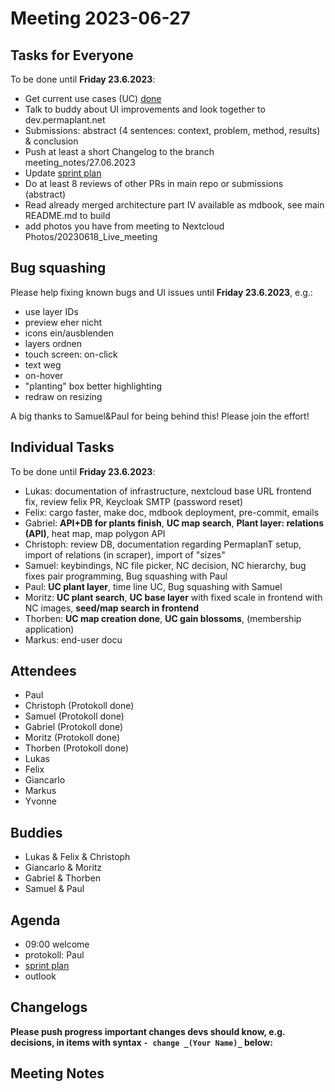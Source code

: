 # Meeting 2023-06-27

## Tasks for Everyone

To be done until **Friday 23.6.2023**:

- Get current use cases (UC) [done](doc/usecases/README.md)
- Talk to buddy about UI improvements and look together to dev.permaplant.net
- Submissions: abstract (4 sentences: context, problem, method, results) & conclusion
- Push at least a short Changelog to the branch meeting_notes/27.06.2023
- Update [sprint plan](https://github.com/orgs/ElektraInitiative/projects/4/)
- Do at least 8 reviews of other PRs in main repo or submissions (abstract)
- Read already merged architecture part IV available as mdbook, see main README.md to build
- add photos you have from meeting to Nextcloud Photos/20230618_Live_meeting

## Bug squashing

Please help fixing known bugs and UI issues until **Friday 23.6.2023**, e.g.:

- use layer IDs
- preview eher nicht
- icons ein/ausblenden
- layers ordnen
- touch screen: on-click
- text weg
- on-hover
- "planting" box better highlighting
- redraw on resizing

A big thanks to Samuel&Paul for being behind this!
Please join the effort!

## Individual Tasks

To be done until **Friday 23.6.2023**:

- Lukas: documentation of infrastructure, nextcloud base URL frontend fix, review felix PR, Keycloak SMTP (password reset)
- Felix: cargo faster, make doc, mdbook deployment, pre-commit, emails
- Gabriel: **API+DB for plants finish**, **UC map search**, **Plant layer: relations (API)**, heat map, map polygon API
- Christoph: review DB, documentation regarding PermaplanT setup, import of relations (in scraper), import of "sizes"
- Samuel: keybindings, NC file picker, NC decision, NC hierarchy, bug fixes pair programming, Bug squashing with Paul
- Paul: **UC plant layer**, time line UC, Bug squashing with Samuel
- Moritz: **UC plant search**, **UC base layer** with fixed scale in frontend with NC images, **seed/map search in frontend**
- Thorben: **UC map creation done**, **UC gain blossoms**, (membership application)
- Markus: end-user docu

## Attendees

- Paul
- Christoph (Protokoll done)
- Samuel (Protokoll done)
- Gabriel (Protokoll done)
- Moritz (Protokoll done)
- Thorben (Protokoll done)
- Lukas
- Felix
- Giancarlo
- Markus
- Yvonne

## Buddies

- Lukas & Felix & Christoph
- Giancarlo & Moritz
- Gabriel & Thorben
- Samuel & Paul

## Agenda

- 09:00 welcome
- protokoll: Paul
- [sprint plan](https://github.com/orgs/ElektraInitiative/projects/4/)
- outlook

## Changelogs

**Please push progress important changes devs should know, e.g. decisions, in items with syntax `- change _(Your Name)_` below:**

## Meeting Notes
